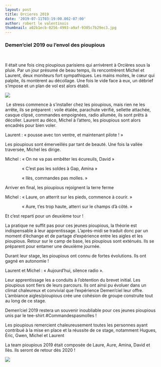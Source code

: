 ```yaml
---
layout: post
title: Orcieres 2019
date: '2019-07-11T03:19:00.002-07:00'
author: robert le valentinois
thumbnail: a02b1ecb-0256-4993-a9af-9305c7b29ec3.jpg
---
```

  

### Demen’ciel 2019 ou l’envol des pioupious

  

&nbsp;

Il était une fois cinq pioupious parisiens qui arrivèrent à Orcières sous la pluie. Par un jour présumé de beau temps, ils rencontrèrent Michel et Laurent, deux moniteurs fort sympathiques. Les mains moites, le cœur qui palpite, ils montèrent au décollage. Une fois le vide face à eux, un débrief s’impose et un plan de vol est alors établi.  
  

[![](6ed9d633-641e-47ff-bed4-ae4fa40198cd.jpg)](52795efd-6dc0-4c1e-b6a3-ec9f6f0a15d4.jpg)
  
&nbsp;Le stress commence à s’installer chez les pioupious, mais rien ne les arrête, ils se préparent&nbsp;: voile étalée, parachute vérifié, sellette attachée, casque clipsé, commandes empoignées, radio allumée, ils sont prêts à décoller. Laurent au déco, Michel à l’attero, les pioupious sont alors encadrés pour bien voler.

Laurent&nbsp;: «&nbsp;pousse avec ton ventre, et maintenant pilote&nbsp;!&nbsp;»

Les pioupious sont émerveillés par tant de beauté. Une fois la vallée traversée, Michel les dirige.

Michel&nbsp;:&nbsp;«&nbsp;On ne va pas embêter les écureuils, David&nbsp;»

 &nbsp;&nbsp;&nbsp;&nbsp;&nbsp;&nbsp;&nbsp;&nbsp;&nbsp;&nbsp;&nbsp;&nbsp;&nbsp; «&nbsp;C’est pas les soldes à Gap, Amina&nbsp;»

 &nbsp;&nbsp;&nbsp;&nbsp;&nbsp;&nbsp;&nbsp;&nbsp;&nbsp;&nbsp;&nbsp;&nbsp;&nbsp; «&nbsp;Ilès, commandes pas molles.&nbsp;»

Arriver en final, les pioupious rejoignent la terre ferme

Michel&nbsp;:&nbsp;«&nbsp;Laure, on atterrit sur les pieds, commence à courir.&nbsp;»

 &nbsp;&nbsp;&nbsp;&nbsp;&nbsp;&nbsp;&nbsp;&nbsp;&nbsp;&nbsp;&nbsp;&nbsp;&nbsp; «&nbsp;Aure, t’es trop haute, atterri sur le champs d’à côté.&nbsp;»

Et c’est reparti pour un deuxième tour&nbsp;!

La pratique ne suffit pas pour ces jeunes pioupious, la théorie est indispensable à leur apprentissage. L’après-midi se traduit donc par un moment d’échange et de partage d’expérience entre les aigles et les pioupious. Retour sur le camp de base, les pioupious sont exténués. Ils se préparent pour entamer une deuxième journée.

  

Durant leur stage, les pioupious ont connu de fortes évolutions. Ils ont gagné en autonomie&nbsp;!

Laurent et Michel&nbsp;: «&nbsp;Aujourd’hui, silence radio&nbsp;».

Leur apprentissage les a conduits à l’obtention du brevet initial. Les pioupious sont fiers de leurs parcours. Ils ont ainsi pu évoluer dans un climat chaleureux et convivial que l’expérience Demen’ciel leur offre. L’ambiance aigles/pioupious crée une cohésion de groupe construite tout au long de ce stage.

Demen’ciel 2019 restera un souvenir inoubliable pour ces jeunes pioupious unis par le tee-shirt #Commandespasmolles&nbsp;!

Les pioupious remercient chaleureusement toutes les personnes ayant contribué à la mise en place et la réussite de ce stage, notamment Hugues, Éric, Gwen, Michel et Laurent

La team pioupious 2019 était composée de&nbsp;Laure, Aure, Amina, David et Ilès. Ils seront de retour dès 2020&nbsp;!  
  

[![](69319395-95c8-4699-8860-f2e0e8d1be43.jpg)](69319395-95c8-4699-8860-f2e0e8d1be43.jpg)

  

  

